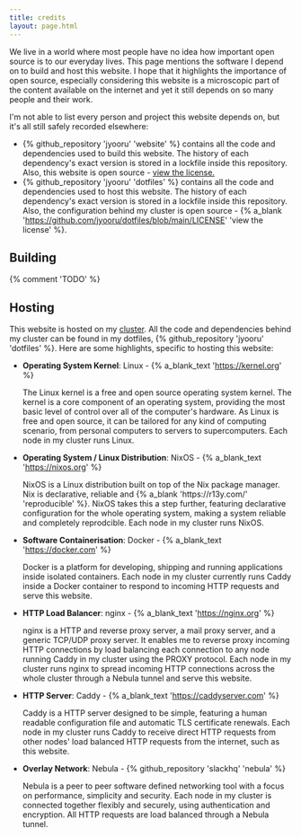 ```yaml
---
title: credits
layout: page.html
---
```


We live in a world where most people have no idea how important open source is to our everyday lives. This page mentions the software I depend on to build and host this website. I hope that it highlights the importance of open source, especially considering this website is a microscopic part of the content available on the internet and yet it still depends on so many people and their work.

I'm not able to list every person and project this website depends on, but it's all still safely recorded elsewhere:

- {% github_repository 'jyooru' 'website' %} contains all the code and dependencies used to build this website. The history of each dependency's exact version is stored in a lockfile inside this repository. Also, this website is open source - <a href="{{ '/license' | url }}">view the license.</a>
- {% github_repository 'jyooru' 'dotfiles' %} contains all the code and dependencies used to host this website. The history of each dependency's exact version is stored in a lockfile inside this repository. Also, the configuration behind my cluster is open source - {% a_blank 'https://github.com/jyooru/dotfiles/blob/main/LICENSE' 'view the license' %}.

## Building

{% comment 'TODO' %}

## Hosting

This website is hosted on my <a href="{{ '/projects/cluster' | url }}">cluster</a>. All the code and dependencies behind my cluster can be found in my dotfiles, {% github_repository 'jyooru' 'dotfiles' %}. Here are some highlights, specific to hosting this website:

- **Operating System Kernel**: Linux - {% a_blank_text 'https://kernel.org' %}
  <p>The Linux kernel is a free and open source operating system kernel. The kernel is a core component of an operating system, providing the most basic level of control over all of the computer's hardware. As Linux is free and open source, it can be tailored for any kind of computing scenario, from personal computers to servers to supercomputers. Each node in my cluster runs Linux.</p>
- **Operating System / Linux Distribution**: NixOS - {% a_blank_text 'https://nixos.org' %}
  <p>NixOS is a Linux distribution built on top of the Nix package manager. Nix is declarative, reliable and {% a_blank 'https://r13y.com/' 'reproducible' %}. NixOS takes this a step further, featuring declarative configuration for the whole operating system, making a system reliable and completely reprodcible. Each node in my cluster runs NixOS.
- **Software Containerisation**: Docker - {% a_blank_text 'https://docker.com' %}
  <p>Docker is a platform for developing, shipping and running applications inside isolated containers. Each node in my cluster currently runs Caddy inside a Docker container to respond to incoming HTTP requests and serve this website.</p>
- **HTTP Load Balancer**: nginx - {% a_blank_text 'https://nginx.org' %}
  <p>nginx is a HTTP and reverse proxy server, a mail proxy server, and a generic TCP/UDP proxy server. It enables me to reverse proxy incoming HTTP connections by load balancing each connection to any node running Caddy in my cluster using the PROXY protocol. Each node in my cluster runs nginx to spread incoming HTTP connections across the whole cluster through a Nebula tunnel and serve this website.</p>
- **HTTP Server**: Caddy - {% a_blank_text 'https://caddyserver.com' %}
  <p>Caddy is a HTTP server designed to be simple, featuring a human readable configuration file and automatic TLS certificate renewals. Each node in my cluster runs Caddy to receive direct HTTP requests from other nodes' load balanced HTTP requests from the internet, such as this website.</p>
- **Overlay Network**: Nebula - {% github_repository 'slackhq' 'nebula' %}
  <p>Nebula is a peer to peer software defined networking tool with a focus on performance, simplicity and security. Each node in my cluster is connected together flexibly and securely, using authentication and encryption. All HTTP requests are load balanced through a Nebula tunnel.</p>
